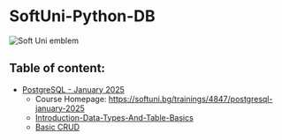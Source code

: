 # SoftUni-Python-DB

![Soft Uni emblem](https://user-images.githubusercontent.com/122516587/212410967-a4c99491-17b3-4298-9205-6cbfb391cba4.png)

## Table of content:
  - [PostgreSQL - January 2025](https://github.com/Moramarth/Spare-Time-Scribbles/tree/main/SoftUni%20Python%20DB/PostgreSQL-January-2025)
    * Course Homepage: https://softuni.bg/trainings/4847/postgresql-january-2025
    * [Introduction-Data-Types-And-Table-Basics](https://github.com/Moramarth/Spare-Time-Scribbles/tree/main/SoftUni%20Python%20DB/PostgreSQL-January-2025/01-PostgreSQL-Introduction-Data-Types-And-Table-Basics)
    * [Basic CRUD](https://github.com/Moramarth/Spare-Time-Scribbles/tree/main/SoftUni%20Python%20DB/PostgreSQL-January-2025/02-PostgreSQL-Basic-CRUD)